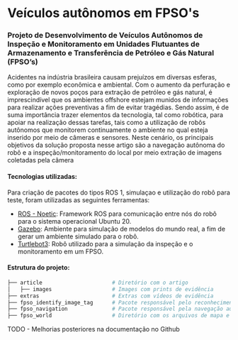 # Veículos autônomos em FPSO's
### Projeto de Desenvolvimento de Veículos Autônomos de Inspeção e Monitoramento em Unidades Flutuantes de Armazenamento e Transferência de Petróleo e Gás Natural (FPSO’s)

Acidentes na indústria brasileira causam prejuízos em diversas esferas, como por exemplo econômica e ambiental. Com o aumento da perfuração e exploração de novos poços para extração de petróleo e gás natural, é imprescindível que os ambientes offshore estejam munidos de informações para realizar ações preventivas a fim de evitar tragédias. Sendo assim, é de suma importância trazer elementos da tecnologia, tal como robótica, para apoiar na realização dessas tarefas, tais como a utilização de robôs autônomos que monitorem continuamente o ambiente no qual esteja inserido por meio de câmeras e sensores. Neste cenário, os principais objetivos da solução proposta nesse artigo são a navegação autônoma do robô e a inspeção/monitoramento do local por meio extração de imagens coletadas pela câmera

#### Tecnologias utilizadas:
Para criação de pacotes do tipos ROS 1, simulaçao e utilização do robô para teste, foram utilizadas as seguintes ferramentas:
- [ROS - Noetic](http://wiki.ros.org/noetic): Framework ROS para comunicação entre nós do robô para o sistema operacional Ubuntu 20.
- [Gazebo](http://gazebosim.org/): Ambiente para simulação de modelos do mundo real, a fim de gerar um ambiente simulado para o robô.
- [Turtlebot3](https://emanual.robotis.com/docs/en/platform/turtlebot3/overview/): Robô utilizado para a simulação da inspeção e o monitoramento em um FPSO.

#### Estrutura do projeto:

```bash
├── article                      # Diretório com o artigo 
│   ├── images                   # Images com prints de evidência
├── extras                       # Extras com vídeos de evidência
├── fpso_identify_image_tag      # Pacote responsável pelo reconhecimento das tags através de visão computacional     
├── fpso_navigation              # Pacote responsável pela navegação autônoma 
├── fpso_world                   # Diretório com os arquivos de mapa e mundo relacionados ao gazebo
```



TODO - Melhorias posteriores na documentação no Github
